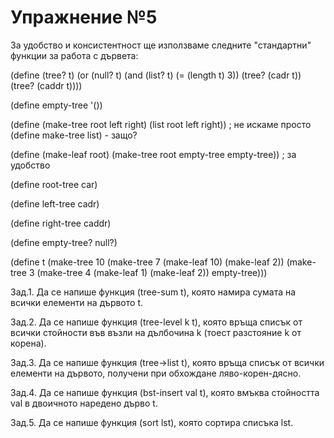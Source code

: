 # Упражнение №5
За удобство и консистентност ще използваме следните "стандартни" функции за работа с дървета:

(define (tree? t)
  (or (null? t)
      (and (list? t)
           (= (length t) 3))
           (tree? (cadr t))
           (tree? (caddr t))))

(define empty-tree '())

(define (make-tree root left right) (list root left right))      ; не искаме просто (define make-tree list) - защо?

(define (make-leaf root) (make-tree root empty-tree empty-tree)) ; за удобство

(define root-tree car)

(define left-tree cadr)

(define right-tree caddr)

(define empty-tree? null?)

(define t
  (make-tree 10
             (make-tree 7
                        (make-leaf 10)
                        (make-leaf 2))
             (make-tree 3
                        (make-tree 4
                                   (make-leaf 1)
                                   (make-leaf 2))
                        empty-tree)))

Зад.1. Да се напише функция (tree-sum t), която намира сумата на всички елементи на дървото t.

Зад.2. Да се напише функция (tree-level k t), която връща списък от всички стойности във възли на дълбочина k (тоест разстояние k от корена).

Зад.3. Да се напише функция (tree->list t), която връща списък от всички елементи на дървото, получени при обхождане ляво-корен-дясно.

Зад.4. Да се напише функция (bst-insert val t), която вмъква стойността val в двоичното наредено дърво t.

Зад.5. Да се напише функция (sort lst), която сортира списъка lst.
